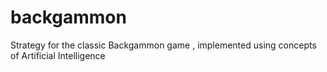 backgammon
==========

Strategy for the classic Backgammon game , implemented using concepts of Artificial Intelligence 
